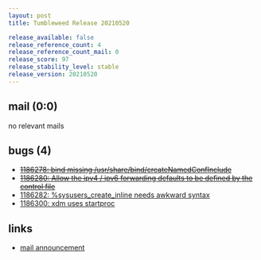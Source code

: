 ```yaml
---
layout: post
title: Tumbleweed Release 20210520

release_available: false
release_reference_count: 4
release_reference_count_mail: 0
release_score: 97
release_stability_level: stable
release_version: 20210520
---
```


## mail (0:0)

no relevant mails

## bugs (4)

<!--more-->

- ~~[1186278: bind missing /usr/share/bind/createNamedConfInclude](https://bugzilla.opensuse.org/show_bug.cgi?id=1186278)~~
- ~~[1186280: Allow the ipv4 / ipv6 forwarding defaults to be defined by the control file](https://bugzilla.opensuse.org/show_bug.cgi?id=1186280)~~
- [1186282: %sysusers_create_inline needs awkward syntax](https://bugzilla.opensuse.org/show_bug.cgi?id=1186282)
- [1186300: xdm uses startproc](https://bugzilla.opensuse.org/show_bug.cgi?id=1186300)



## links

- [mail announcement](https://github.com/boombatower/tumbleweed-review/issues/10)
